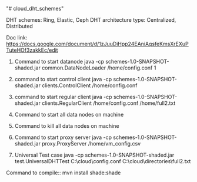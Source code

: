 "# cloud_dht_schemes" 

DHT schemes: Ring, Elastic, Ceph
DHT architecture type: Centralized, Distributed


Doc link: https://docs.google.com/document/d/1zJuuDiHpp24EAniAqsfeKmsXrEXuPTuteHOf3zakkEc/edit


1) Command to start datanode
java -cp schemes-1.0-SNAPSHOT-shaded.jar common.DataNodeLoader /home/config.conf 1

2) command to start control client
java -cp schemes-1.0-SNAPSHOT-shaded.jar clients.ControlClient /home/config.conf

3) command to start regular client
java -cp schemes-1.0-SNAPSHOT-shaded.jar clients.RegularClient /home/config.conf /home/full2.txt

4) Command to start all data nodes on machine

5) Command to kill all data nodes on machine

6) Command to start proxy server
java -cp schemes-1.0-SNAPSHOT-shaded.jar proxy.ProxyServer /home/vm_config.csv

7) Universal Test case
java -cp schemes-1.0-SNAPSHOT-shaded.jar test.UniversalDHTTest C:\cloud\config.conf C:\cloud\directories\full2.txt



Command to compile::
mvn install shade:shade